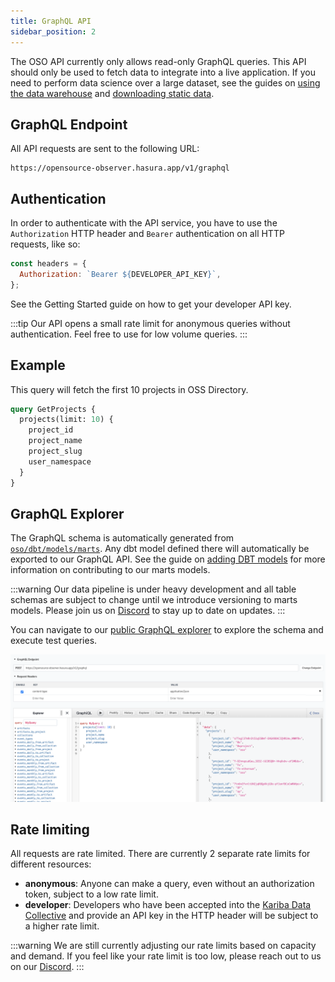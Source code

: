 ```yaml
---
title: GraphQL API
sidebar_position: 2
---
```


The OSO API currently only allows read-only GraphQL queries.
This API should only be used to fetch data to integrate into a live application.
If you need to perform data science over a large dataset, see the guides on
[using the data warehouse](../warehouse)
and [downloading static data](../fetch-data).

## GraphQL Endpoint

All API requests are sent to the following URL:

```
https://opensource-observer.hasura.app/v1/graphql
```

## Authentication

In order to authenticate with the API service, you have to use the `Authorization` HTTP header and `Bearer` authentication on all HTTP requests, like so:

```js
const headers = {
  Authorization: `Bearer ${DEVELOPER_API_KEY}`,
};
```

See the Getting Started guide on how to get your developer API key.

:::tip
Our API opens a small rate limit for anonymous queries without authentication. Feel free to use for low volume queries.
:::

## Example

This query will fetch the first 10 projects in OSS Directory.

```graphql
query GetProjects {
  projects(limit: 10) {
    project_id
    project_name
    project_slug
    user_namespace
  }
}
```

## GraphQL Explorer

The GraphQL schema is automatically generated from [`oso/dbt/models/marts`](https://github.com/opensource-observer/oso/tree/main/dbt/models/marts). Any dbt model defined there will automatically be exported to our GraphQL API. See the guide on [adding DBT models](../../contribute/adding-dbt-models.md) for more information on contributing to our marts models.

:::warning
Our data pipeline is under heavy development and all table schemas are subject to change until we introduce versioning to marts models.
Please join us on [Discord](https://www.opensource.observer/discord) to stay up to date on updates.
:::

You can navigate to our [public GraphQL explorer](https://cloud.hasura.io/public/graphiql?endpoint=https://opensource-observer.hasura.app/v1/graphql) to explore the schema and execute test queries.

![GraphQL explorer](./graphql-explorer.png)

## Rate limiting

All requests are rate limited. There are currently 2 separate rate limits for different resources:

- **anonymous**: Anyone can make a query, even without an authorization token, subject to a low rate limit.
- **developer**: Developers who have been accepted into the [Kariba Data Collective](https://www.kariba.network) and provide an API key in the HTTP header will be subject to a higher rate limit.

:::warning
We are still currently adjusting our rate limits based on capacity and demand. If you feel like your rate limit is too low, please reach out to us on our [Discord](https://www.opensource.observer/discord).
:::
